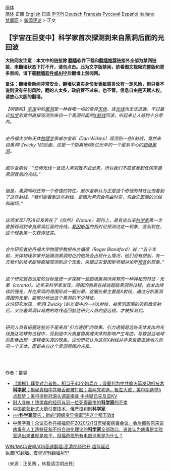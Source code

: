 <!-- 面包屑导航 --> <div class="breadcrumb"><!-- GTranslate: https://gtranslate.io/ -->  <div class="switcher notranslate">  <div class="selected">  <a href="#" onclick="return false;"> 简体</a>  </div>  <div class="option">  <a href="https://www.bannedbook.org" onclick="doGTranslate('zh-CN|zh-CN');jQuery('div.switcher div.selected a').html(jQuery(this).html());return false;" title="简体中文" class="nturl selected"> 简体</a>  <a href="https://www.bannedbook.org/zh-tw/" onclick="doGTranslate('zh-CN|zh-TW');jQuery('div.switcher div.selected a').html(jQuery(this).html());return false;" title="繁體中文" class="nturl"> 正體</a>  <a href="https://www.bannedbook.org/en/" onclick="doGTranslate('zh-CN|en');jQuery('div.switcher div.selected a').html(jQuery(this).html());return false;" title="English" class="nturl"> English</a>  <a href="https://www.bannedbook.org/ja/" onclick="doGTranslate('zh-CN|ja');jQuery('div.switcher div.selected a').html(jQuery(this).html());return false;" title="日本語" class="nturl"> 日語</a>  <a href="https://www.bannedbook.org/ko/" onclick="doGTranslate('zh-CN|ko');jQuery('div.switcher div.selected a').html(jQuery(this).html());return false;" title="한국어" class="nturl"> 한국어</a>  <a href="https://www.bannedbook.org/de/" onclick="doGTranslate('zh-CN|de');jQuery('div.switcher div.selected a').html(jQuery(this).html());return false;" title="Deutsch" class="nturl"> Deutsch</a>  <a href="https://www.bannedbook.org/fr/" onclick="doGTranslate('zh-CN|fr');jQuery('div.switcher div.selected a').html(jQuery(this).html());return false;" title="Français" class="nturl"> Français</a>  <a href="https://www.bannedbook.org/ru/" onclick="doGTranslate('zh-CN|ru');jQuery('div.switcher div.selected a').html(jQuery(this).html());return false;" title="Русский" class="nturl"> Русский</a>  <a href="https://www.bannedbook.org/es/" onclick="doGTranslate('zh-CN|es');jQuery('div.switcher div.selected a').html(jQuery(this).html());return false;" title="Español" class="nturl"> Español</a>  <a href="https://www.bannedbook.org/it/" onclick="doGTranslate('zh-CN|it');jQuery('div.switcher div.selected a').html(jQuery(this).html());return false;" title="Italiano" class="nturl"> Italiano</a>  </div>  </div>      <div class='breadcrumb-sub'><!-- Breadcrumb NavXT 6.3.0 --> <a href="https://www.bannedbook.org/" class="home">禁闻网</a> &gt; <a href="https://www.bannedbook.org/bnews/comments/" class="category">新闻评论</a> &gt; 正文</div></div><h2>【宇宙在巨变中】科学家首次探测到来自黑洞后面的光回波</h2> <p class="notice"><b>大陆网友注意：本文中的链接除 <a href="https://github.com/bannedbook/fanqiang" >翻墙</a>软件下载和<a href="https://github.com/killgcd/justmysocks/blob/master/README.md">翻墙推荐</a>链接外全部为禁网链接，未翻墙状态下打不开，请勿点击。此为文字版禁闻，欲看图文视频完整版和更多禁闻，请下载<a href="https://github.com/bannedbook/fanqiang">翻墙软件或APP</a>后翻墙上禁闻网。</p><p>备注：翻墙看新闻非常安全，翻墙以真实身份发表敏感言论有一定风险，但只看不说则没有任何风险，翻的人太多，政府管不过来，也不管。信息自由是天赋人权，请放心大胆的翻墙。</b></p>  <div class="entry"> <p>              <a href="https://i2.wp.com/upload-images-bucket-v64rleca837do.s3.eu-west-1.amazonaws.com/wp-content/uploads/2021/08/09081910/id13142647-blackholelight-copy-600x400_%E5%89%AF%E6%9C%AC.jpg?fit=860%2C484&#038;ssl=1" data-caption=""></a>                            </p> <h6>【明德网】<a href="https://www.bannedbook.org/bnews/tag/%e5%ae%87%e5%ae%99/" class="st_tag internal_tag" rel="tag" title="标签 宇宙 下的日志">宇宙</a>中的<a href="https://www.bannedbook.org/bnews/tag/%e9%bb%91%e6%b4%9e/" class="st_tag internal_tag" rel="tag" title="标签 黑洞 下的日志">黑洞</a>是一种吞噬一切的奇异<a href="https://www.bannedbook.org/bnews/tag/%e5%a4%a9%e4%bd%93/" class="st_tag internal_tag" rel="tag" title="标签 天体 下的日志">天体</a>，连<a href="https://www.bannedbook.org/bnews/tag/%E5%85%89%E7%BA%BF/" class="st_tag internal_tag" rel="tag" title="标签 光线 下的日志">光线</a>也无法逃逸。不过最近<span class='wp_keywordlink'><a href="https://www.bannedbook.org/forum11/topic309.html" title="禁片：“科学”的棍子" target="_blank">科学</a></span>家竟然直接观测到来自一个黑洞后面的<a href="https://www.bannedbook.org/bnews/tag/X%E5%B0%84%E7%BA%BF/" class="st_tag internal_tag" rel="tag" title="标签 X射线 下的日志">X射线</a>回波，听起来让人感到十分意外。</h6> <h6>史丹福大学的天体<a href="https://www.bannedbook.org/bnews/tag/%E7%89%A9%E7%90%86%E5%AD%A6/" class="st_tag internal_tag" rel="tag" title="标签 物理学 下的日志">物理学</a>家威尔金斯（Dan Wilkins）观测到一些X射线，竟然来自黑洞I Zwicky 1的后面。这是一个距离地球8亿光年的一个星系中心的<a href="https://www.bannedbook.org/bnews/tag/%E8%B6%85%E7%BA%A7%E9%BB%91%E6%B4%9E/" class="st_tag internal_tag" rel="tag" title="标签 超级黑洞 下的日志">超级黑洞</a>。</h6> <h6>威尔金斯说：“任何光线一旦进入黑洞就不会出来，所以我们不应该看到任何来自黑洞背后的光线。”</h6> <h6>但是，黑洞同时还有一个奇怪的特性，威尔金斯认为正是这个奇怪的特性让他看到了这些射线。“我们能看到这些射线，是因为黑洞会弯曲时空，弯曲它周围的光线和磁场。”</h6> <h6>这项发现7月28日发表在了《自然》（Nature）期刊上，是有史以来<a href="https://www.bannedbook.org/bnews/tag/%e7%a7%91%e5%ad%a6%e5%ae%b6/" class="st_tag internal_tag" rel="tag" title="标签 科学家 下的日志">科学家</a>第一次直接观测到来自黑洞后面的光线。<a href="https://www.bannedbook.org/bnews/tag/%e7%88%b1%e5%9b%a0%e6%96%af%e5%9d%a6/" class="st_tag internal_tag" rel="tag" title="标签 爱因斯坦 下的日志">爱因斯坦</a>的相对论预测过这一现象，直到现在，这个现象第一次获得证实。</h6> <h6>合作研究者史丹福大学物理学教授布兰福德（Roger Blandford）说：“五十年前，天体物理学家开始猜测黑洞附近的磁场会出现什么情况，他们没有想到，有一天我们的技术能够直接观测到这个现象，亲眼证实爱因斯坦相对论所<span class='wp_keywordlink'><a href="https://www.bannedbook.org/forum5/" title="预言玄学禁书下载" rel="nofollow">预言</a></span>的现象。”</h6> <h6>这个研究最初设定的目标是进一步探察一些超级黑洞所具有的一种神秘的特征：光晕（corona）。近年来科学家发现，周围的物质在掉进超级黑洞的过程，会发出持续的强光，并在黑洞的周围形成一圈光晕。这圈光晕主要是X射线，通过分析黑洞周围的光晕，能够分析出这个黑洞的不少特征。<br /> 这份研究发现，黑洞I Zwicky 1的光晕中的一些X射线，被黑洞周围的吸积盘反射后，又绕著黑洞以弯曲的路线返回抵达研究人员的望远镜，才被探测到。</h6> <h6>研究人员有把握这些光不是来自“引力透镜”的效果。引力透镜是远处天体发出的光线抵达地球的过程中，受到途中大质量物质或天体的影响产生弯曲，导致抵达地球的影像出现一定程度失真的现象。这份研究认为这些X射线并非来自更遥远地方的另一个天体，而是来自这个黑洞周围的光晕。</h6> <p>&nbsp;</p>  <p>作者：笛睿</p> <ul class='op-related-articles' title='相关阅读'> <li><a href='https://www.bannedbook.org/bnews/bannedvideo/20210806/1601062.html' target='_blank'>【震撼】拜登对台首售，相当于40个炮兵连；俄重判为中共偷火箭发动机技术<b>科学家</b>；揭秘真相中共喉舌都被打脸；美两党初选，极左大败，美中期选举5点趋势；美将提新冠源头调查揭底 中共疑已先反击KV</a></li> <li><a href='https://www.bannedbook.org/bnews/comments/20210805/1600465.html' target='_blank'>耐人寻味！钱学森的经历与另一位死得最惨的<b>科学家</b>的不幸</a></li> <li><a href='https://www.bannedbook.org/bnews/headline/20210805/1600347.html' target='_blank'>中国欲获新式火箭引擎技术，俄严控判刑<b>科学家</b></a></li> <li><a href='https://www.bannedbook.org/bnews/bannedvideo/20210804/1599851.html' target='_blank'>🔥🔥<b>科学家</b>警告：新的“超级变异病毒”连这个都无效❗❗</a></li> <li><a href='https://www.bannedbook.org/bnews/bannedvideo/20210802/1598625.html' target='_blank'>中英字幕｜众议员乔丹揭福奇在2020/2/1日有秘密病毒会议。会后那些原来说病毒有人工造特征和不符合进化理论的<b>科学家</b>全部改口，说谁认为病毒是实验室逃出来谁就是疯子，但福奇把所有电邮涂黑是为什么？</a></li> </ul> <p class="texttj"> <a href="https://github.com/bannedbook/fanqiang/wiki/V2ray%E6%9C%BA%E5%9C%BA" target="_blank">WIN/MAC/安卓/iOS高速翻墙:高清视频秒开,超低延迟</a><br/> <a href="https://github.com/bannedbook/fanqiang/wiki/%E7%A6%81%E9%97%BB%E7%BD%91%E5%AE%89%E5%8D%93%E7%BF%BB%E5%A2%99%E6%96%B0%E9%97%BBAPP" target="_blank">免费PC翻墙、安卓VPN翻墙APP</a></p> <p>（来源：正见网 ，转载请注明出处）</p><a name='sharetosocial'></a>  <div style="margin-bottom:5px;padding-bottom:5px;clear:both"> <div id="archive-pix-1" class="banner-ads"> <!-- AuctionX Display platform tag START --> <div id="26318x728x90x621x_ADSLOT2" clicktrack="%%CLICK_URL_ESC%%"></div> <!-- AuctionX Display platform tag END --> </div> <div id="archive-pix-2" class="banner-ads"> <!-- AuctionX Display platform tag START --> <div id="26315x300x250x621x_ADSLOT2" clicktrack="%%CLICK_URL_ESC%%"></div> <!-- AuctionX Display platform tag END --> </div> </div>  <div id="archive-pix-1" class="banner-ads"> <!-- AuctionX Display platform tag START --> <div id="26318x728x90x621x_ADSLOT3" clicktrack="%%CLICK_URL_ESC%%"></div> <!-- AuctionX Display platform tag END --> </div> </div><!--END ENTRY--> 